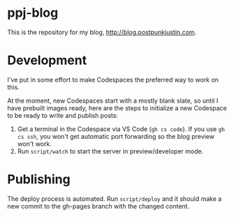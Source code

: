 # ppj-blog

This is the repository for my blog, http://blog.postpunkjustin.com.

# Development

I've put in some effort to make Codespaces the preferred way to work on this.

At the moment, new Codespaces start with a mostly blank slate, so until I have prebuilt images ready, here are the steps to initialize a new Codespace to be ready to write and publish posts:
1. Get a terminal in the Codespace via VS Code (`gh cs code`). If you use `gh cs ssh`, you won't get automatic port forwarding so the blog preview won't work.
2. Run `script/watch` to start the server in preview/developer mode.

# Publishing

The deploy process is automated. Run `script/deploy` and it should make a new commit to the gh-pages branch with the changed content.